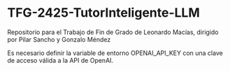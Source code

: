 # TFG-2425-TutorInteligente-LLM
Repositorio para el Trabajo de Fin de Grado de Leonardo Macías, dirigido por Pilar Sancho y Gonzalo Méndez

Es necesario definir la variable de entorno OPENAI_API_KEY con una clave de acceso válida a la API de OpenAI.

